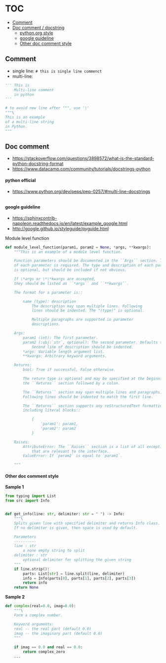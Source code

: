 # TOC
* [Comment](#Comment)
* [Doc comment / docstring](#Doc-comment)
  * [python.org style](#python-official)
  * [google guideline](#google-guideline)
  * [Other doc comment style](#Other-doc-comment-style)

## Comment
* single line: `# this is single line commenct`
* multi-line:
```python
''' This is 
    Multi-line comment 
    in python
'''

# to avoid new line after """, use '\'
"""\
This is an example
of a multi-line string
in Python.
""" 
```

## Doc comment
* https://stackoverflow.com/questions/3898572/what-is-the-standard-python-docstring-format
* https://www.datacamp.com/community/tutorials/docstrings-python

#### python official
* https://www.python.org/dev/peps/pep-0257/#multi-line-docstrings
```python

```

#### google guideline
* https://sphinxcontrib-napoleon.readthedocs.io/en/latest/example_google.html
* http://google.github.io/styleguide/pyguide.html

Module level function
```python
def module_level_function(param1, param2 = None, *args, **kwargs):
    """This is an example of a module level function.

    Function parameters should be documented in the ``Args`` section. The name
    of each parameter is required. The type and description of each parameter
    is optional, but should be included if not obvious.

    If \*args or \*\*kwargs are accepted,
    they should be listed as ``*args`` and ``**kwargs``.

    The format for a parameter is::

        name (type): description
            The description may span multiple lines. Following
            lines should be indented. The "(type)" is optional.

            Multiple paragraphs are supported in parameter
            descriptions.

    Args:
        param1 (int): The first parameter.
        param2 (:obj:`str`, optional): The second parameter. Defaults to None.
            Second line of description should be indented.
        *args: Variable length argument list.
        **kwargs: Arbitrary keyword arguments.

    Returns:
        bool: True if successful, False otherwise.

        The return type is optional and may be specified at the beginning of
        the ``Returns`` section followed by a colon.

        The ``Returns`` section may span multiple lines and paragraphs.
        Following lines should be indented to match the first line.

        The ``Returns`` section supports any reStructuredText formatting,
        including literal blocks::

            {
                'param1': param1,
                'param2': param2
            }

    Raises:
        AttributeError: The ``Raises`` section is a list of all exceptions
            that are relevant to the interface.
        ValueError: If `param2` is equal to `param1`.

    """
```

#### Other doc comment style
**Sample 1**
```python
from typing import List
from src import Info


def get_info(line: str, delimiter: str = " ") -> Info:
    """\
    Splits given line with specified delimiter and returns Info class.
    If no delimiter is given, then space is used by default.

    Parameters
    ----------
    line : str
        a none empty string to split
    delimiter : str
        optional delimiter for splitting the given string
    """
    if line.strip():
        parts: List[str] = line.split(line, delimiter)
        info = Info(parts[0], parts[1], parts[2], parts[3])
        return info
    return None
```

**Sample 2**
```python
def complex(real=0.0, imag=0.0):
    """\
    Form a complex number.

    Keyword arguments:
    real -- the real part (default 0.0)
    imag -- the imaginary part (default 0.0)
    """
    
    if imag == 0.0 and real == 0.0:
        return complex_zero
    ...
```
